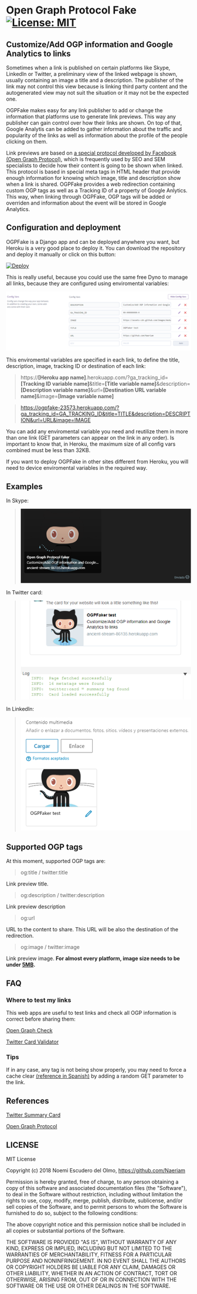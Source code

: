 # Open Graph Protocol Fake [![License: MIT](https://img.shields.io/badge/License-MIT-yellow.svg)](https://opensource.org/licenses/MIT)

## Customize/Add OGP information and Google Analytics to links
Sometimes when a link is published on certain platforms like Skype, LinkedIn or Twitter, a preliminary view of the linked webpage is shown, usually containing an image a title and a description.
The publisher of the link may not control this view because is linking third party content and the autogenerated view may not suit the situation or it may not be the expected one.

OGPFake makes easy for any link publisher to add or change the information that platforms use to generate link previews. This way any publisher can gain control over how their links are shown.
On top of that, Google Analytis can be added to gather information about the traffic and popularity of the links as well as information about the profile of the people clicking on them.

Link previews are based on [a special protocol developed by Facebook (Open Graph Protocol)](http://ogp.me/), which is frequently used by SEO and SEM specialists to decide how their content is going to be shown when linked. This protocol is based in special meta tags in HTML header that provide enough information for knowing which image, title and description
show when a link is shared. OGPFake provides a web redirection containing custom OGP tags as well as a Tracking ID of a property of Google Anlytics. This way, when linking through OGPFake,
OGP tags will be added or overriden and information about the event will be stored in Google Analytics.

## Configuration and deployment
OGPFake is a Django app and can be deployed anywhere you want, but Heroku is a very good place to deploy it. You can download the repository and deploy it manually or click on this button:

[![Deploy](https://www.herokucdn.com/deploy/button.svg)](https://heroku.com/deploy)

This is really useful, because you could use the same free Dyno to manage all links, because they are configured using enviromental variables:

![Config Vars in Heroku][ConfigVarsHeroku]

This enviromental variables are specified in each link, to define the title, description, image, tracking ID or destination of each link:

> https://**[Heroku app name]**.herokuapp.com/?ga_tracking_id=**[Tracking ID variable name]**&title=**[Title variable name]**&description=**[Description variable name]**&url=**[Destination URL variable name]**&image=**[Image variable name]**

> https://ogpfake-23573.herokuapp.com/?ga_tracking_id=GA_TRACKING_ID&title=TITLE&description=DESCRIPTION&url=URL&image=IMAGE

You can add any enviromental variable you need and reutilize them in more than one link (GET parameters can appear on the link in any order). Is important to know that, in Heroku, the maximum size of all config vars combined must be less than 32KB.

If you want to deploy OGPFake in other sites different from Heroku, you will need to device enviromental variables in the required way.

## Examples
In Skype:

>![Skype][Skype]

In Twitter card:

>![Twitter][Twitter]

In LinkedIn:

>![Linkedin][Linkedin]


## Supported OGP tags

At this moment, supported OGP tags are:

> og:title / twitter:title

Link preview title.

> og:description / twitter:description

Link preview description

> og:url

URL to the content to share. This URL will be also the destination of the redirection.

> og:image / twitter:image

Link preview image.
**For almost every platform, image size needs to be under [5MB](https://www.linkedin.com/help/linkedin/answer/46687/making-your-website-shareable-on-linkedin?lang=en).**

## FAQ
### Where to test my links
This web apps are useful to test links and check all OGP information is correct before sharing them:

[Open Graph Check](https://opengraphcheck.com/)

[Twitter Card Validator](https://cards-dev.twitter.com/validator)

### Tips
If in any case, any tag is not being show properly, you may need to force a cache clear [(reference in Spanish)](https://boluda.com/tutorial/forzar-linkedin-mostrar-la-imagen-destacada/) by adding a random GET parameter to the link.

## References
[Twitter Summary Card](https://developer.twitter.com/en/docs/tweets/optimize-with-cards/overview/summary.html)

[Open Graph Protocol](http://ogp.me/)


## LICENSE
MIT License

Copyright (c) 2018 Noemi Escudero del Olmo, https://github.com/Naeriam

Permission is hereby granted, free of charge, to any person obtaining a copy
of this software and associated documentation files (the "Software"), to deal
in the Software without restriction, including without limitation the rights
to use, copy, modify, merge, publish, distribute, sublicense, and/or sell
copies of the Software, and to permit persons to whom the Software is
furnished to do so, subject to the following conditions:

The above copyright notice and this permission notice shall be included in all
copies or substantial portions of the Software.

THE SOFTWARE IS PROVIDED "AS IS", WITHOUT WARRANTY OF ANY KIND, EXPRESS OR
IMPLIED, INCLUDING BUT NOT LIMITED TO THE WARRANTIES OF MERCHANTABILITY,
FITNESS FOR A PARTICULAR PURPOSE AND NONINFRINGEMENT. IN NO EVENT SHALL THE
AUTHORS OR COPYRIGHT HOLDERS BE LIABLE FOR ANY CLAIM, DAMAGES OR OTHER
LIABILITY, WHETHER IN AN ACTION OF CONTRACT, TORT OR OTHERWISE, ARISING FROM,
OUT OF OR IN CONNECTION WITH THE SOFTWARE OR THE USE OR OTHER DEALINGS IN THE
SOFTWARE.

[ConfigVarsHeroku]: /images/ConfigVarsHeroku.PNG
[Skype]: /images/Skype.PNG
[Twitter]: /images/Twitter.PNG
[Linkedin]: /images/Linkedin.PNG